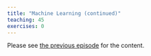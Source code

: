 ```yaml
---
title: "Machine Learning (continued)"
teaching: 45
exercises: 0
---
```


Please see [the previous episode](../03b-machine-learning/index.html) for the content.
